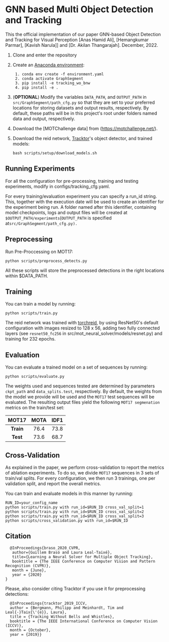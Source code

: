 # GNN based Multi Object Detection and Tracking

This the official implementation of our paper GNN-based Object Detection and Tracking for Visual Perception [Anas Hamid Ali], [Hemangkumar Parmar], [Kavish Narula]] and
[Dr. Akilan Thangarajah]. December, 2022.

1. Clone and enter the repository

2. Create an [Anaconda environment](https://docs.conda.io/projects/conda/en/latest/user-guide/tasks/manage-environments.html):
   ```
    1. conda env create -f environment.yaml
    2. conda activate GraphSegment
    3. pip install -e tracking_wo_bnw
    4. pip install -e .
   ```
    
3. (**OPTIONAL**) Modify the variables `DATA_PATH`, and `OUTPUT_PATH` in  `src/GraphSegment/path_cfg.py` so that they are set to
your preferred locations for storing datasets and output results, respectively. By default, these paths will be in this project's root under folders
named data and output, respectively.

4. Download the [MOTChallenge data] from (https://motchallenge.net/).

5. Download the reid network, [Tracktor](https://arxiv.org/abs/1903.05625)'s object detector, and trained models:
    ```
    bash scripts/setup/download_models.sh
    ```
 ## Running Experiments
For all the configuration for pre-processing, training and testing experiments, modify in configs/tracking_cfg.yaml.

For every training/evaluation experiment you can specify a run_id string. This, together with the execution
date will be used to create an identifier for the experiment being run. A folder named after this identifier, containing
model checkpoints, logs and output files will be created  at `$OUTPUT_PATH/experiments`(`OUTPUT_PATH` is specified at`src/GraphSegment/path_cfg.py).`

## Preprocessing

Run Pre-Proccessing on MOT17:
```
python scripts/preprocess_detects.py
```
All these scripts will store the preprocessed detections in the right locations within $DATA_PATH.

## Training
You can train a model by running:
```
python scripts/train.py 
```
The reid network was trained with [torchreid](https://github.com/KaiyangZhou/deep-person-reid), by using ResNet50's
default configuration with images resized to 128 x 56, adding two fully connected layers (see `resnet50_fc256` in src/mot_neural_solver/models/resnet.py)
and training for 232 epochs. 

## Evaluation
You can evaluate a trained model on a set of sequences by running:
```
python scripts/evaluate.py 
```

The weights used and sequences tested are determined by parameters `ckpt_path` and `data_splits.test`, respectively. By default, the weights from the model we provide will be used and the `MOT17` test sequences will be evaluated. The resulting output files yield the following `MOT17 segmenation` metrics on the train/test set:

|    MOT17       | MOTA         | IDF1       |
|  :---:    | :---:        |     :---:      |   
| **Train** |     76.4     |     73.8       |    
| **Test**  |     73.6     |     68.7       |    

## Cross-Validation
As explained in the paper, we perform cross-validation to report the metrics of ablation experiments.
To do so, we divide `MOT17` sequences in 3 sets of train/val splits. For every configuration, we then run
3 trainings, one per validation split, and report the overall metrics.

You can train and evaluate models in this manner by running:
```
RUN_ID=your_config_name
python scripts/train.py with run_id=$RUN_ID cross_val_split=1
python scripts/train.py with run_id=$RUN_ID cross_val_split=2
python scripts/train.py with run_id=$RUN_ID cross_val_split=3
python scripts/cross_validation.py with run_id=$RUN_ID
```

## Citation
 ```
   @InProceedings{braso_2020_CVPR,
    author={Guillem Brasó and Laura Leal-Taixé},
    title={Learning a Neural Solver for Multiple Object Tracking},
    booktitle = {The IEEE Conference on Computer Vision and Pattern Recognition (CVPR)},
    month = {June},
    year = {2020}
}
 
 ```
Please, also consider citing Tracktor if you use it for preprocessing detections:
```
  @InProceedings{tracktor_2019_ICCV,
  author = {Bergmann, Philipp and Meinhardt, Tim and Leal{-}Taix{\'{e}}, Laura},
  title = {Tracking Without Bells and Whistles},
  booktitle = {The IEEE International Conference on Computer Vision (ICCV)},
  month = {October},
  year = {2019}}
```
